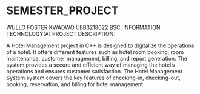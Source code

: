 # SEMESTER_PROJECT
WULLO FOSTER KWADWO
UEB3218622
BSC. INFORMATION TECHNOLOGY(A)
PROJECT DESCRIPTION:

A Hotel Management project in C++ is designed to digitalize the operations of a
hotel. It offers different features such as hotel room booking, room maintenance,
customer management, billing, and report generation. The system provides a
secure and efficient way of managing the hotel’s operations and ensures
customer satisfaction. The Hotel Management System system covers the key
features of checking-in, checking-out, booking, reservation, and billing for hotel
management.
